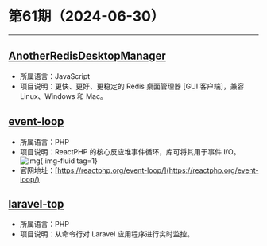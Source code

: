 # 第61期（2024-06-30）

---
## [AnotherRedisDesktopManager](https://github.com/qishibo/AnotherRedisDesktopManager)
- 所属语言：JavaScript
- 项目说明：更快、更好、更稳定的 Redis 桌面管理器 [GUI 客户端]，兼容 Linux、Windows 和 Mac。

## [event-loop](https://github.com/reactphp/event-loop)
- 所属语言：PHP
- 项目说明：ReactPHP 的核心反应堆事件循环，库可将其用于事件 I/O。
![img](https://mirror.ghproxy.com/https://raw.githubusercontent.com/xiaoxuan6/weekly/main/docs/static/images/2024-06-30/1719736997.png){.img-fluid tag=1}
- 官网地址：[https://reactphp.org/event-loop/](https://reactphp.org/event-loop/)

## [laravel-top](https://github.com/leventcz/laravel-top)
- 所属语言：PHP
- 项目说明：从命令行对 Laravel 应用程序进行实时监控。

